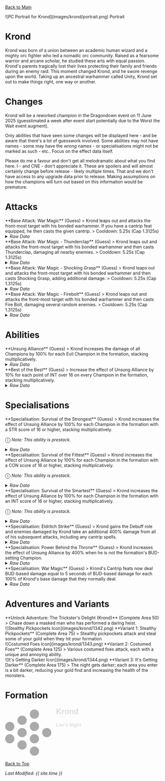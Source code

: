[Back to Main](index.md)

<span class="championPortraitsRow">
    <span class="championPortraitsColumn">
        <span class="championPortraitsImage">
            ![PC Portrait for Krond](images/krond/portrait.png)
        </span>
        <span>
        Portrait
        </span>
    </span>
</span>

# Krond

Krond was born of a union between an academic human wizard and a mighty orc fighter who led a nomadic orc community. Raised as a fearsome warrior and arcane scholar, he studied these arts with equal passion. Krond's parents tragically lost their lives protecting their family and friends during an enemy raid. This moment changed Krond, and he swore revenge upon the world. Taking up an ancestral warhammer called Unity, Krond set out to make things right, one way or another.

# Changes

Krond will be a reworked champion in the Dragondown event on 11 June 2025 (guesstimated a week after event start potentially due to the Worst the Wait event augment).

Only abilities that have seen some changes will be displayed here - and be aware that there's a lot of guesswork involved. Some abilities may not have names - some may have the *wrong* names - or specialisations might not be marked as such - etc.. Focus on the effect data itself.

Please do me a favour and don't get all melodramatic about what you find here. I - and CNE - don't appreciate it. These are spoilers and will almost certainly change before release - likely multiple times. That and we don't have access to any upgrade data prior to release. Making assumptions on how the champions will turn out based on this information would be premature.

# Attacks

<div markdown="1" class="abilityBorder"><div markdown="1" class="abilityBorderInner">
**Base Attack: War Magic** (Guess)
> Krond leaps out and attacks the front-most target with his bonded warhammer. If you have a cantrip feat equipped, he then casts the given cantrip.  
> Cooldown: 5.25s (Cap 1.3125s)
<details><summary><em>Raw Data</em></summary>
<p>
<pre>
{
    "id": 862,
    "name": "War Magic",
    "description": "Krond leaps out and attacks the front-most target with his bonded warhammer. If you have a cantrip feat equipped, he then casts the given cantrip.",
    "long_description": "",
    "graphic_id": 0,
    "target": "front",
    "num_targets": 1,
    "aoe_radius": 0,
    "damage_modifier": 1,
    "cooldown": 5.25,
    "animations": [
        {
            "type": "melee_attack",
            "damage_frame": 2,
            "target_offset_x": -80,
            "jump_sound": 30,
            "sound_frames": {
                "2": 154
            }
        }
    ],
    "tags": [
        "monster",
        "melee"
    ],
    "damage_types": [
        "melee"
    ]
}
</pre>
</p>
</details>
</div></div>

<div markdown="1" class="abilityBorder"><div markdown="1" class="abilityBorderInner">
**Base Attack: War Magic - Thunderclap** (Guess)
> Krond leaps out and attacks the front-most target with his bonded warhammer and then casts Thunderclap, damaging all nearby enemies.  
> Cooldown: 5.25s (Cap 1.3125s)
<details><summary><em>Raw Data</em></summary>
<p>
<pre>
{
    "id": 863,
    "name": "War Magic - Thunderclap",
    "description": "Krond leaps out and attacks the front-most target with his bonded warhammer and then casts Thunderclap, damaging all nearby enemies.",
    "long_description": "",
    "graphic_id": 0,
    "target": "front",
    "num_targets": 1,
    "aoe_radius": 0,
    "damage_modifier": 1,
    "cooldown": 5.25,
    "animations": [
        {
            "type": "melee_attack",
            "damage_frame": 2,
            "target_offset_x": -80,
            "jump_sound": 30,
            "sound_frames": {
                "2": 154
            },
            "return_to_formation": false
        }
    ],
    "tags": [
        "melee",
        "aoe"
    ],
    "damage_types": [
        "melee",
        "magic"
    ]
}
</pre>
</p>
</details>
</div></div>

<div markdown="1" class="abilityBorder"><div markdown="1" class="abilityBorderInner">
**Base Attack: War Magic - Shocking Grasp** (Guess)
> Krond leaps out and attacks the front-most target with his bonded warhammer and then casts Shocking Grasp, adding additional damage.  
> Cooldown: 5.25s (Cap 1.3125s)
<details><summary><em>Raw Data</em></summary>
<p>
<pre>
{
    "id": 864,
    "name": "War Magic - Shocking Grasp",
    "description": "Krond leaps out and attacks the front-most target with his bonded warhammer and then casts Shocking Grasp, adding additional damage.",
    "long_description": "",
    "graphic_id": 0,
    "target": "front",
    "num_targets": 1,
    "aoe_radius": 0,
    "damage_modifier": 1,
    "cooldown": 5.25,
    "animations": [
        {
            "type": "melee_attack",
            "damage_frame": 2,
            "target_offset_x": -80,
            "jump_sound": 30,
            "sound_frames": {
                "2": 154
            },
            "return_to_formation": false
        }
    ],
    "tags": [
        "melee"
    ],
    "damage_types": [
        "melee",
        "magic"
    ]
}
</pre>
</p>
</details>
</div></div>

<div markdown="1" class="abilityBorder"><div markdown="1" class="abilityBorderInner">
**Base Attack: War Magic - Firebolt** (Guess)
> Krond leaps out and attacks the front-most target with his bonded warhammer and then casts Fire Bolt, damaging several random enemies.  
> Cooldown: 5.25s (Cap 1.3125s)
<details><summary><em>Raw Data</em></summary>
<p>
<pre>
{
    "id": 865,
    "name": "War Magic - Fire Bolt",
    "description": "Krond leaps out and attacks the front-most target with his bonded warhammer and then casts Fire Bolt, damaging several random enemies.",
    "long_description": "",
    "graphic_id": 0,
    "target": "front",
    "num_targets": 1,
    "aoe_radius": 0,
    "damage_modifier": 1,
    "cooldown": 5.25,
    "animations": [
        {
            "type": "melee_attack",
            "damage_frame": 2,
            "target_offset_x": -80,
            "jump_sound": 30,
            "sound_frames": {
                "2": 154
            },
            "return_to_formation": false
        }
    ],
    "tags": [
        "melee",
        "ranged"
    ],
    "damage_types": [
        "melee",
        "magic"
    ]
}
</pre>
</p>
</details>
</div></div>

# Abilities

<div markdown="1" class="abilityBorder"><div markdown="1" class="abilityBorderInner">
**Unsung Alliance** (Guess)
> Krond increases the damage of all Champions by 100% for each Evil Champion in the formation, stacking multiplicatively.
<details><summary><em>Raw Data</em></summary>
<p>
<pre>
{
    "id": 2329,
    "flavour_text": "",
    "description": {
        "conditions": [
            {
                "condition": "feat_assigned 2213",
                "desc": "Krond increases the damage of all Champions by $amount% for each Good Champion in the formation, stacking multiplicatively."
            },
            {
                "desc": "Krond increases the damage of all Champions by $amount% for each Evil Champion in the formation, stacking multiplicatively."
            }
        ]
    },
    "effect_keys": [
        {
            "effect_string": "pre_stack_amount,100",
            "off_when_benched": true
        },
        {
            "effect_string": "hero_dps_multiplier_mult,0",
            "off_when_benched": true,
            "amount_expr": "upgrade_amount(17237,0)",
            "targets": [
                "all"
            ],
            "amount_func": "mult",
            "stack_func": "per_hero_attribute",
            "per_hero_expr": "HasTag(`evil`)",
            "show_bonus": true,
            "use_computed_amount_for_description": true,
            "amount_updated_listeners": [
                "slot_changed",
                "hero_tags_changed",
                "feat_changed"
            ]
        }
    ],
    "requirements": "",
    "graphic_id": 26487,
    "large_graphic_id": 26487,
    "properties": {
        "is_formation_ability": true,
        "owner_use_outgoing_description": true,
        "indexed_effect_properties": true,
        "per_effect_index_bonuses": true,
        "default_bonus_index": 1
    }
}
</pre>
</p>
</details>
</div></div>

<div markdown="1" class="abilityBorder"><div markdown="1" class="abilityBorderInner">
**Best of the Best** (Guess)
> Increase the effect of Unsung Alliance by 10% for each point of INT over 16 on every Champion in the formation, stacking multiplicatively.
<details><summary><em>Raw Data</em></summary>
<p>
<pre>
{
    "id": 2333,
    "flavour_text": "",
    "description": {
        "conditions": [
            {
                "condition": "upgrade_purchased 17238",
                "desc": "Increase the effect of Unsung Alliance by $(not_buffed amount)% for each point of STR over 16 on every Champion in the formation, stacking multiplicatively."
            },
            {
                "condition": "upgrade_purchased 17239",
                "desc": "Increase the effect of Unsung Alliance by $(not_buffed amount)% for each point of CON over 16 on every Champion in the formation, stacking multiplicatively."
            },
            {
                "desc": "Increase the effect of Unsung Alliance by $(not_buffed amount)% for each point of INT over 16 on every Champion in the formation, stacking multiplicatively."
            }
        ]
    },
    "effect_keys": [
        {
            "effect_string": "buff_upgrade,10,17237",
            "off_when_benched": true,
            "amount_func": "mult",
            "stack_func": "per_hero_attribute",
            "per_hero_expr": "max(0,GetStat(`str`)-16)*GetUpgradeUnlocked(17238) + max(0,GetStat(`con`)-16)*GetUpgradeUnlocked(17239) + max(0,GetStat(`int`)-16)*GetUpgradeUnlocked(17240)",
            "show_bonus": true,
            "amount_updated_listeners": [
                "slot_changed",
                "ability_score_changed"
            ]
        }
    ],
    "requirements": "",
    "graphic_id": 26486,
    "large_graphic_id": 26486,
    "properties": {
        "is_formation_ability": true,
        "owner_use_outgoing_description": true,
        "formation_circle_icon": false
    }
}
</pre>
</p>
</details>
</div></div>

# Specialisations

<div markdown="1" class="abilityBorder"><div markdown="1" class="abilityBorderInner">
**Specialisation: Survival of the Strongest** (Guess)
> Krond increases the effect of Unsung Alliance by 100% for each Champion in the formation with a STR score of 16 or higher, stacking multiplicatively.

<span style="font-size:1.2em;">ⓘ</span> *Note: This ability is prestack.*
<details><summary><em>Raw Data</em></summary>
<p>
<pre>
{
    "id": 2330,
    "flavour_text": "",
    "description": {
        "desc": "Krond increases the effect of Unsung Alliance by $amount% for each Champion in the formation with a STR score of 16 or higher, stacking multiplicatively."
    },
    "effect_keys": [
        {
            "effect_string": "pre_stack_amount,100",
            "off_when_benched": true
        },
        {
            "effect_string": "buff_upgrade,100,17237",
            "off_when_benched": true,
            "amount_expr": "upgrade_amount(17238,0)",
            "amount_func": "mult",
            "stack_func": "per_hero_attribute",
            "per_hero_expr": "GetStat(`str`)>=16",
            "show_bonus": true,
            "amount_updated_listeners": [
                "slot_changed",
                "ability_score_changed"
            ]
        }
    ],
    "requirements": "",
    "graphic_id": 26505,
    "large_graphic_id": 26505,
    "properties": {
        "is_formation_ability": true,
        "owner_use_outgoing_description": true,
        "indexed_effect_properties": true,
        "per_effect_index_bonuses": true,
        "default_bonus_index": 0,
        "formation_circle_icon": false,
        "spec_option_post_apply_info": "Strong Champions: $num_stacks___2"
    }
}
</pre>
</p>
</details>
</div></div>

<div markdown="1" class="abilityBorder"><div markdown="1" class="abilityBorderInner">
**Specialisation: Survival of the Fittest** (Guess)
> Krond increases the effect of Unsung Alliance by 100% for each Champion in the formation with a CON score of 16 or higher, stacking multiplicatively.

<span style="font-size:1.2em;">ⓘ</span> *Note: This ability is prestack.*
<details><summary><em>Raw Data</em></summary>
<p>
<pre>
{
    "id": 2331,
    "flavour_text": "",
    "description": {
        "desc": "Krond increases the effect of Unsung Alliance by $amount% for each Champion in the formation with a CON score of 16 or higher, stacking multiplicatively."
    },
    "effect_keys": [
        {
            "effect_string": "pre_stack_amount,100",
            "off_when_benched": true
        },
        {
            "effect_string": "buff_upgrade,100,17237",
            "off_when_benched": true,
            "amount_expr": "upgrade_amount(17239,0)",
            "amount_func": "mult",
            "stack_func": "per_hero_attribute",
            "per_hero_expr": "GetStat(`con`)>=16",
            "show_bonus": true,
            "amount_updated_listeners": [
                "slot_changed",
                "ability_score_changed"
            ]
        }
    ],
    "requirements": "",
    "graphic_id": 26503,
    "large_graphic_id": 26503,
    "properties": {
        "is_formation_ability": true,
        "owner_use_outgoing_description": true,
        "indexed_effect_properties": true,
        "per_effect_index_bonuses": true,
        "default_bonus_index": 0,
        "formation_circle_icon": false,
        "spec_option_post_apply_info": "Fit Champions: $num_stacks___2"
    }
}
</pre>
</p>
</details>
</div></div>

<div markdown="1" class="abilityBorder"><div markdown="1" class="abilityBorderInner">
**Specialisation: Survival of the Smartest** (Guess)
> Krond increases the effect of Unsung Alliance by 100% for each Champion in the formation with an INT score of 16 or higher, stacking multiplicatively.

<span style="font-size:1.2em;">ⓘ</span> *Note: This ability is prestack.*
<details><summary><em>Raw Data</em></summary>
<p>
<pre>
{
    "id": 2332,
    "flavour_text": "",
    "description": {
        "desc": "Krond increases the effect of Unsung Alliance by $amount% for each Champion in the formation with an INT score of 16 or higher, stacking multiplicatively."
    },
    "effect_keys": [
        {
            "effect_string": "pre_stack_amount,100",
            "off_when_benched": true
        },
        {
            "effect_string": "buff_upgrade,100,17237",
            "off_when_benched": true,
            "amount_expr": "upgrade_amount(17240,0)",
            "amount_func": "mult",
            "stack_func": "per_hero_attribute",
            "per_hero_expr": "GetStat(`int`)>=16",
            "show_bonus": true,
            "amount_updated_listeners": [
                "slot_changed",
                "ability_score_changed"
            ]
        }
    ],
    "requirements": "",
    "graphic_id": 26504,
    "large_graphic_id": 26504,
    "properties": {
        "is_formation_ability": true,
        "owner_use_outgoing_description": true,
        "indexed_effect_properties": true,
        "per_effect_index_bonuses": true,
        "default_bonus_index": 0,
        "formation_circle_icon": false,
        "spec_option_post_apply_info": "Smart Champions: $num_stacks___2"
    }
}
</pre>
</p>
</details>
</div></div>

<div markdown="1" class="abilityBorder"><div markdown="1" class="abilityBorderInner">
**Specialisation: Eldritch Strike** (Guess)
> Krond gains the Debuff role and enemies damaged by Krond take an additional 400% damage from all of his subsequent attacks, including any cantrip spells.
<details><summary><em>Raw Data</em></summary>
<p>
<pre>
{
    "id": 2334,
    "flavour_text": "",
    "description": {
        "desc": "Krond gains the Debuff role and enemies damaged by Krond take an additional $amount% damage from all of his subsequent attacks, including any cantrip spells."
    },
    "effect_keys": [
        {
            "effect_string": "krond_eldritch_strike,400",
            "off_when_benched": true,
            "debuffing_attack_ids": [
                50,
                862,
                863,
                864,
                865
            ],
            "debuff_effects": [
                {
                    "effect_string": "increase_monster_damage_if_from_attacks,400,50,862,863,864,865",
                    "active_graphic_id": 1401,
                    "bottom": true,
                    "use_collection_source": true
                }
            ]
        },
        {
            "effect_string": "add_hero_tags,0,debuff",
            "off_when_benched": true
        }
    ],
    "requirements": "",
    "graphic_id": 26501,
    "large_graphic_id": 26501,
    "properties": {
        "is_formation_ability": true,
        "owner_use_outgoing_description": true,
        "formation_circle_icon": false,
        "indexed_effect_properties": true,
        "per_effect_index_bonuses": true,
        "default_bonus_index": 0
    }
}
</pre>
</p>
</details>
</div></div>

<div markdown="1" class="abilityBorder"><div markdown="1" class="abilityBorderInner">
**Specialisation: Power Behind the Throne** (Guess)
> Krond increases the effect of Unsung Alliance by 400% when he is not the formation's BUD-setting Champion.
<details><summary><em>Raw Data</em></summary>
<p>
<pre>
{
    "id": 2335,
    "flavour_text": "",
    "description": {
        "desc": "Krond increases the effect of Unsung Alliance by $amount% when he is not the formation's BUD-setting Champion.",
        "post": {
            "conditions": [
                {
                    "condition": "not static_desc",
                    "desc": {
                        "conditions": [
                            {
                                "condition": "target_is_highest_hit_hero",
                                "desc": "^^Active: {Yes}#00FF00"
                            },
                            {
                                "desc": "^^Active: {No}#FF0000"
                            }
                        ]
                    }
                }
            ]
        }
    },
    "effect_keys": [
        {
            "effect_string": "buff_upgrade,400,17237",
            "off_when_benched": true,
            "amount_func": "if_not_bud_setting_champion",
            "amount_updated_listeners": [
                "bud_setter_changed"
            ]
        }
    ],
    "requirements": "",
    "graphic_id": 26502,
    "large_graphic_id": 26502,
    "properties": {
        "is_formation_ability": true,
        "owner_use_outgoing_description": true,
        "formation_circle_icon": false
    }
}
</pre>
</p>
</details>
</div></div>

<div markdown="1" class="abilityBorder"><div markdown="1" class="abilityBorderInner">
**Specialisation: War Magic** (Guess)
> Krond's Cantrip feats now deal BUD-based damage equal to 5 seconds of BUD-based damage for each 100% of Krond's base damage that they normally deal.
<details><summary><em>Raw Data</em></summary>
<p>
<pre>
{
    "id": 2336,
    "flavour_text": "",
    "description": {
        "desc": "Krond's Cantrip feats now deal BUD-based damage equal to $amount seconds of BUD-based damage for each $increase_threshold% of Krond's base damage that they normally deal."
    },
    "effect_keys": [
        {
            "effect_string": "just_an_amount,5",
            "off_when_benched": true,
            "increase_threshold": 100
        }
    ],
    "requirements": "",
    "graphic_id": 26506,
    "large_graphic_id": 26506,
    "properties": {
        "is_formation_ability": true,
        "owner_use_outgoing_description": true,
        "formation_circle_icon": false
    }
}
</pre>
</p>
</details>
</div></div>

# Adventures and Variants

<div markdown="1" class="abilityBorder"><div markdown="1" class="abilityBorderInner">
**Unlock Adventure: The Trickster's Delight (Krond)** (Complete Area 50)
> Chase down a masked man who has performed a daring heist.
</div></div>
<div markdown="1" class="abilityBorder"><div markdown="1" class="abilityBorderInner">
![Stealthy Pickpockets Icon](images/krond/1342.png) **Variant 1: Stealthy Pickpockets** (Complete Area 75)
> Stealthy pickpockets attack and steal some of your gold when they hit your formation
</div></div>
<div markdown="1" class="abilityBorder"><div markdown="1" class="abilityBorderInner">
![Costumed Foes Icon](images/krond/1343.png) **Variant 2: Costumed Foes** (Complete Area 125)
> Various costumed foes attack, each with a unique and annoying ability.
</div></div>
<div markdown="1" class="abilityBorder"><div markdown="1" class="abilityBorderInner">
![It's Getting Darker Icon](images/krond/1344.png) **Variant 3: It's Getting Darker** (Complete Area 175)
> The night gets darker; each area you enter is a bit darker, reducing your gold find and increasing the health of the monsters.
</div></div>

# Formation

<span class="formationBorder">
    <svg xmlns="http://www.w3.org/2000/svg" id="Krond" fill="#aaa" data-formationName="Krond" data-campaignName="Liar's Night" width="251" height="160"><circle cx="135" cy="85" r="15"/><circle cx="95" cy="25" r="15"/><circle cx="95" cy="65" r="15"/><circle cx="95" cy="105" r="15"/><circle cx="95" cy="145" r="15"/><circle cx="55" cy="45" r="15"/><circle cx="55" cy="85" r="15"/><circle cx="55" cy="125" r="15"/><circle cx="15" cy="65" r="15"/><circle cx="15" cy="105" r="15"/><text x="165" y="25" fill="#dcdcdc" font-size="25" font-family="Arial" font-weight="bold">Krond</text><text x="165" y="65" fill="#dcdcdc" font-size="15" font-family="Arial" font-weight="bold">Liar's Night</text></svg>
</span>

[Back to Top](#top)

*Last Modified: {{ site.time }}*